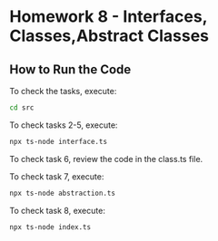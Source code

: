 # Homework 8 - Interfaces, Classes,Abstract Classes

## How to Run the Code

To check the tasks, execute: 
```sh
cd src
```

To check tasks 2-5, execute:
```sh
npx ts-node interface.ts
```

To check task 6, review the code in the class.ts file.

To check task 7, execute: 
```sh
npx ts-node abstraction.ts
```

To check task 8, execute: 
```sh
npx ts-node index.ts
```
